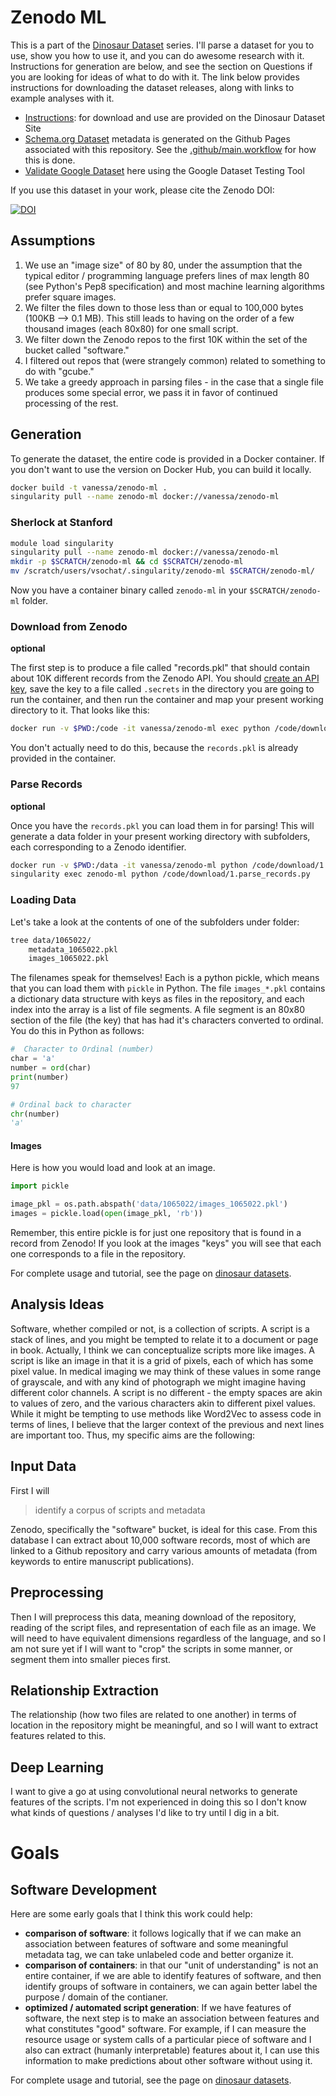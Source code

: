 # Zenodo ML

This is a part of the [Dinosaur Dataset](https://vsoch.github.io/datasets) series. I'll parse a dataset for you to use, show you how to use it, and you can do awesome research with it. Instructions for 
generation are below, and see the section on Questions if you are looking for ideas of what to do with it.
The link below provides instructions for downloading the dataset releases, along with links to example analyses with it.

 - [Instructions](https://vsoch.github.io/datasets/2018/zenodo/#what-can-i-learn-from-this-dataset): for download and use are provided on the Dinosaur Dataset Site
 - [Schema.org Dataset](https://vsoch.github.io/zenodo-ml/) metadata is generated on the Github Pages associated with this repository. See the [.github/main.workflow](.github/main.workflow) for how this is done.
 - [Validate Google Dataset](https://search.google.com/structured-data/testing-tool/u/0/#url=https://vsoch.github.io/zenodo-ml) here using the Google Dataset Testing Tool

If you use this dataset in your work, please cite the Zenodo DOI:

[![DOI](https://zenodo.org/badge/DOI/10.5281/zenodo.1286417.svg)](https://doi.org/10.5281/zenodo.1286417)

## Assumptions

 1. We use an "image size" of 80 by 80, under the assumption that the typical editor / programming language prefers lines of max length 80 (see Python's Pep8 specification) and most machine learning algorithms prefer square images.
 2. We filter the files down to those less than or equal to 100,000 bytes (100KB --> 0.1 MB). This still leads to having on the order of a few thousand images (each 80x80) for one small script.
 3. We filter down the Zenodo repos to the first 10K within the set of the bucket called "software."
 4. I filtered out repos that (were strangely common) related to something to do with "gcube."
 5. We take a greedy approach in parsing files - in the case that a single file produces some special error, we pass it in favor of continued processing of the rest.


## Generation

To generate the dataset, the entire code is provided in a Docker container. If you don't
want to use the version on Docker Hub, you can build it locally.

```bash
docker build -t vanessa/zenodo-ml .
singularity pull --name zenodo-ml docker://vanessa/zenodo-ml
```

### Sherlock at Stanford

```bash
module load singularity
singularity pull --name zenodo-ml docker://vanessa/zenodo-ml
mkdir -p $SCRATCH/zenodo-ml && cd $SCRATCH/zenodo-ml
mv /scratch/users/vsochat/.singularity/zenodo-ml $SCRATCH/zenodo-ml/
```

Now you have a container binary called `zenodo-ml` in your `$SCRATCH/zenodo-ml` folder.


### Download from Zenodo

**optional**

The first step is to produce a file called "records.pkl" that should contain about 10K
different records from the Zenodo API. You should [create an API key](https://zenodo.org/account/settings/applications/tokens/new/), save the key to a file called `.secrets` in the directory you are going to run
the container, and then run the container and map your present working directory to it. 
That looks like this:

```bash
docker run -v $PWD:/code -it vanessa/zenodo-ml exec python /code/download/0.download_records.py
```

You don't actually need to do this, because the `records.pkl` is already provided in the container.

### Parse Records

**optional**

Once you have the `records.pkl` you can load them in for parsing! This will generate a data
folder in your present working directory with subfolders, each corresponding to a Zenodo identifier.

```bash
docker run -v $PWD:/data -it vanessa/zenodo-ml python /code/download/1.parse_records.py
singularity exec zenodo-ml python /code/download/1.parse_records.py
```

### Loading Data
Let's take a look at the contents of one of the subfolders under folder:

```bash
tree data/1065022/
    metadata_1065022.pkl    
    images_1065022.pkl    
```

The filenames speak for themselves! Each is a python pickle, which means that you can
load them with `pickle` in Python. The file `images_*.pkl` contains a dictionary data structure
with keys as files in the repository, and each index into the array is a list of file segments.
A file segment is an 80x80 section of the file (the key) that has had it's characters converted
to ordinal. You do this in Python as follows:

```python
#  Character to Ordinal (number)
char = 'a'
number = ord(char)
print(number)
97

# Ordinal back to character
chr(number)
'a'
```

#### Images
Here is how you would load and look at an image.

```python
import pickle

image_pkl = os.path.abspath('data/1065022/images_1065022.pkl')
images = pickle.load(open(image_pkl, 'rb'))
```

Remember, this entire pickle is for just one repository that is found in a record from Zenodo! If you
look at the images "keys" you will see that each one corresponds to a file in the repository.

For complete usage and tutorial, see the page on [dinosaur datasets](https://vsoch.github.io/datasets/2018/zenodo/#what-can-i-learn-from-this-dataset).

## Analysis Ideas

Software, whether compiled or not, is a collection of scripts. A script is a stack of lines,
and you might be tempted to relate it to a document or page in book. Actually, I think
we can conceptualize scripts more like images. A script is like an image in that it is a grid
of pixels, each of which has some pixel value. In medical imaging we may think of these
values in some range of grayscale, and with any kind of photograph we might imagine having
different color channels. A script is no different - the empty spaces are akin to values of zero,
and the various characters akin to different pixel values. While it might be tempting to use
methods like Word2Vec to assess code in terms of lines, I believe that the larger context of the
previous and next lines are important too. Thus, my specific aims are the following:

## Input Data
First I will

> identify a corpus of scripts and metadata

Zenodo, specifically the "software" bucket, is ideal for this case. From this database
I can extract about 10,000 software records, most of which are linked to a Github repository
and carry various amounts of metadata (from keywords to entire manuscript publications).

## Preprocessing
Then I will preprocess this data, meaning download of the repository, reading of the script files,
and representation of each file as an image. We will need to have equivalent dimensions regardless
of the language, and so I am not sure yet if I will want to "crop" the scripts in some manner,
or segment them into smaller pieces first.

## Relationship Extraction
The relationship (how two files are related to one another) in terms of location in the repository
might be meaningful, and so I will want to extract features related to this.

## Deep Learning
I want to give a go at using convolutional neural networks to generate features of the scripts.
I'm not experienced in doing this so I don't know what kinds of questions / analyses I'd like to try
until I dig in a bit.

# Goals

## Software Development
Here are some early goals that I think this work could help:

 - **comparison of software**: it follows logically that if we can make an association between features of software and some meaningful metadata tag, we can take unlabeled code and better organize it.
 - **comparison of containers**: in that our "unit of understanding" is not an entire container, if we are able to identify features of software, and then identify groups of software in containers, we can again better label the purpose / domain of the contianer.
 - **optimized / automated script generation**: If we have features of software, the next step is to make an association between features and what constitutes "good" software. For example, if I can measure the resource usage or system calls of a particular piece of software and I also can extract (humanly interpretable) features about it, I can use this information to make predictions about other software without using it.

For complete usage and tutorial, see the page on [dinosaur datasets](https://vsoch.github.io/datasets/2018/zenodo/#what-can-i-learn-from-this-dataset).

